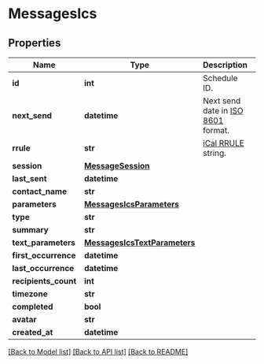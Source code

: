 # MessagesIcs

## Properties
Name | Type | Description | Notes
------------ | ------------- | ------------- | -------------
**id** | **int** | Schedule ID. | 
**next_send** | **datetime** | Next send date in [ISO 8601](https://en.wikipedia.org/?title&#x3D;ISO_8601) format.  | 
**rrule** | **str** | [iCal RRULE](http://www.kanzaki.com/docs/ical/rrule.html) string.  | 
**session** | [**MessageSession**](MessageSession.md) |  | 
**last_sent** | **datetime** |  | 
**contact_name** | **str** |  | 
**parameters** | [**MessagesIcsParameters**](MessagesIcsParameters.md) |  | 
**type** | **str** |  | 
**summary** | **str** |  | 
**text_parameters** | [**MessagesIcsTextParameters**](MessagesIcsTextParameters.md) |  | 
**first_occurrence** | **datetime** |  | 
**last_occurrence** | **datetime** |  | 
**recipients_count** | **int** |  | 
**timezone** | **str** |  | 
**completed** | **bool** |  | 
**avatar** | **str** |  | 
**created_at** | **datetime** |  | 

[[Back to Model list]](../README.md#documentation-for-models) [[Back to API list]](../README.md#documentation-for-api-endpoints) [[Back to README]](../README.md)


